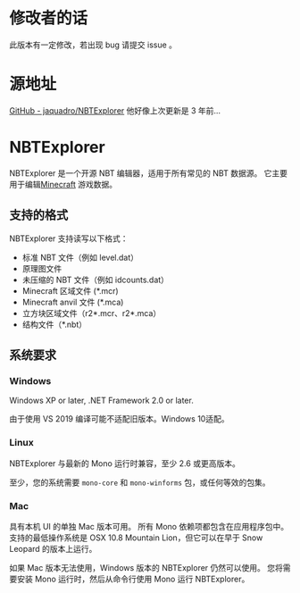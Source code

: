 # 修改者的话
此版本有一定修改，若出现 bug 请提交 issue 。

# 源地址
[GitHub - jaquadro/NBTExplorer](https://github.com/jaquadro/NBTExplorer)
他好像上次更新是 3 年前...

# NBTExplorer

NBTExplorer 是一个开源 NBT 编辑器，适用于所有常见的 NBT 数据源。 它主要用于编辑[Minecraft](http://www.minecraft.net) 游戏数据。 

## 支持的格式

NBTExplorer 支持读写以下格式：

* 标准 NBT 文件（例如 level.dat） 
* 原理图文件
* 未压缩的 NBT 文件（例如 idcounts.dat）
* Minecraft 区域文件 (*.mcr) 
* Minecraft anvil 文件 (*.mca) 
* 立方块区域文件（r2\*.mcr、r2\*.mca） 
* 结构文件（*.nbt）

## 系统要求

### Windows

Windows XP or later, .NET Framework 2.0 or later.

由于使用 VS 2019 编译可能不适配旧版本。Windows 10适配。

### Linux

NBTExplorer 与最新的 Mono 运行时兼容，至少 2.6 或更高版本。

至少，您的系统需要 `mono-core` 和 `mono-winforms` 包，或任何等效的包集。 

### Mac

具有本机 UI 的单独 Mac 版本可用。 所有 Mono 依赖项都包含在应用程序包中。 支持的最低操作系统是 OSX 10.8 Mountain Lion，但它可以在早于 Snow Leopard 的版本上运行。 

如果 Mac 版本无法使用，Windows 版本的 NBTExplorer 仍然可以使用。 您将需要安装 Mono 运行时，然后从命令行使用 Mono 运行 NBTExplorer。 
